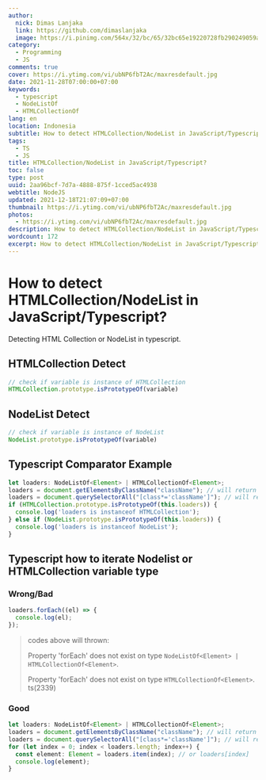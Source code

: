 ```yaml
---
author:
  nick: Dimas Lanjaka
  link: https://github.com/dimaslanjaka
  image: https://i.pinimg.com/564x/32/bc/65/32bc65e19220728fb290249059a7242a.jpg
category:
  - Programming
  - JS
comments: true
cover: https://i.ytimg.com/vi/ubNP6fbT2Ac/maxresdefault.jpg
date: 2021-11-28T07:00:00+07:00
keywords:
  - typescript
  - NodeListOf
  - HTMLCollectionOf
lang: en
location: Indonesia
subtitle: How to detect HTMLCollection/NodeList in JavaScript/Typescript?
tags:
  - TS
  - JS
title: HTMLCollection/NodeList in JavaScript/Typescript?
toc: false
type: post
uuid: 2aa96bcf-7d7a-4888-875f-1cced5ac4938
webtitle: NodeJS
updated: 2021-12-18T21:07:09+07:00
thumbnail: https://i.ytimg.com/vi/ubNP6fbT2Ac/maxresdefault.jpg
photos:
  - https://i.ytimg.com/vi/ubNP6fbT2Ac/maxresdefault.jpg
description: How to detect HTMLCollection/NodeList in JavaScript/Typescript?
wordcount: 172
excerpt: How to detect HTMLCollection/NodeList in JavaScript/Typescript?
---
```


# How to detect HTMLCollection/NodeList in JavaScript/Typescript?
Detecting HTML Collection or NodeList in typescript.

## HTMLCollection Detect
```javascript
// check if variable is instance of HTMLCollection
HTMLCollection.prototype.isPrototypeOf(variable)
```

## NodeList Detect
```javascript
// check if variable is instance of NodeList
NodeList.prototype.isPrototypeOf(variable)
```

## Typescript Comparator Example

```typescript
let loaders: NodeListOf<Element> | HTMLCollectionOf<Element>;
loaders = document.getElementsByClassName("className"); // will return typeof HTMLCollectionOf<Element>
loaders = document.querySelectorAll("[class*='className']"); // will return typeof NodeListOf<Element>
if (HTMLCollection.prototype.isPrototypeOf(this.loaders)) {
  console.log('loaders is instanceof HTMLCollection');
} else if (NodeList.prototype.isPrototypeOf(this.loaders)) {
  console.log('loaders is instanceof NodeList');
}
```

## Typescript how to iterate Nodelist or HTMLCollection variable type
### Wrong/Bad
```typescript
loaders.forEach((el) => {
  console.log(el);
});
```

> codes above will thrown:
>
> Property 'forEach' does not exist on type `NodeListOf<Element> | HTMLCollectionOf<Element>`.
>
> Property 'forEach' does not exist on type `HTMLCollectionOf<Element>`. ts(2339)

### Good
```typescript
let loaders: NodeListOf<Element> | HTMLCollectionOf<Element>;
loaders = document.getElementsByClassName("className"); // will return typeof HTMLCollectionOf<Element>
loaders = document.querySelectorAll("[class*='className']"); // will return typeof NodeListOf<Element>
for (let index = 0; index < loaders.length; index++) {
  const element: Element = loaders.item(index); // or loaders[index]
  console.log(element);
}
```
